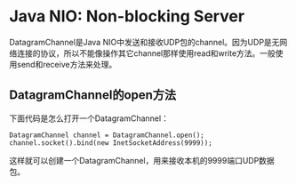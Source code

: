 # Java NIO: Non-blocking Server

DatagramChannel是Java NIO中发送和接收UDP包的channel。因为UDP是无网络连接的协议，所以不能像操作其它channel那样使用read和write方法。一般使用send和receive方法来处理。

## DatagramChannel的open方法

下面代码是怎么打开一个DatagramChannel：

```
DatagramChannel channel = DatagramChannel.open();
channel.socket().bind(new InetSocketAddress(9999));
```

这样就可以创建一个DatagramChannel，用来接收本机的9999端口UDP数据包。

